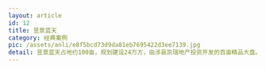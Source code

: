 ```yaml
---
layout: article
id: 12
title: 昱景蓝天
category: 经典案例
pic: /assets/anli/e8f5bcd73d9da81eb7695422d3ee7139.jpg
detail: 昱景蓝天占地约100亩，规划建设24万方，由涉县凯瑞地产投资开发的百亩精品大盘。项目 位于玉带河河畔，是涉县首个气质大盘，超越涉县人的理想居所。昱景蓝天，规划18-26高层排布错落有致，绿化率高达48%，超宽的别墅级楼间距，定制88-160㎡臻品户型，壁合现代建筑与传统建筑的技艺和艺术，比肩国际的品质；
---
```

